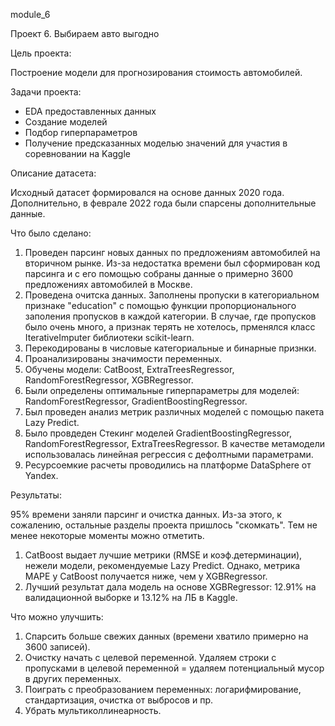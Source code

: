 module_6

Проект 6. Выбираем авто выгодно

Цель проекта: 

Построение модели для прогнозирования стоимость автомобилей.

Задачи проекта:

- EDA предоставленных данных
- Создание моделей
- Подбор гиперпараметров
- Получение предсказанных моделью значений для участия в соревновании на Kaggle

Описание датасета:

Исходный датасет формировался на основе данных 2020 года. 
Дополнительно, в феврале 2022 года были спарсены дополнительные данные.

Что было сделано:

1) Проведен парсинг новых данных по предложениям автомобилей на вторичном рынке.
Из-за недостатка времени был сформирован код парсинга и с его помощью собраны данные 
о примерно 3600 предложениях автомобилей в Москве.
2) Проведена очитска данных.
Заполнены пропуски в категориальном признаке "education" с помощью функции 
пропорционального заполения пропусков в каждой категории.
В случае, где пропусков было очень много, а признак терять не хотелось, прменялся 
класс IterativeImputer библиотеки scikit-learn.
3) Перекодированы в числовые категориальные и бинарные признки.
4) Проанализированы значимости переменных.
5) Обучены модели: CatBoost, ExtraTreesRegressor, 
RandomForestRegressor, XGBRegressor.
6) Были определены оптимальные гиперпараметры для моделей: RandomForestRegressor, 
 GradientBoostingRegressor.
7) Был проведен анализ метрик различных моделей с помощью пакета Lazy Predict.
8) Было провдеден Стекинг моделей GradientBoostingRegressor, RandomForestRegressor,
ExtraTreesRegressor. В качестве метамодели использовалась линейная регрессия с дефолтными
параметрами.
9) Ресурсоемкие расчеты проводились на платформе DataSphere от Yandex.

Результаты:

95% времени заняли парсинг и очистка данных. Из-за этого, к сожалению, 
остальные разделы проекта пришлось "скомкать". 
Тем не менее некоторые моменты можно отметить.

1) CatBoost выдает лучшие метрики (RMSE и коэф.детерминации), нежели модели, 
рекомендуемые Lazy Predict. Однако, метрика МАРЕ у CatBoost получается ниже, 
чем у XGBRegressor.
2) Лучший результат дала модель на основе XGBRegressor: 12.91% на валидационной 
выборке и 13.12% на ЛБ в Kaggle.

Что можно улучшить:

1) Спарсить больше свежих данных (времени хватило примерно на 3600 записей).
2) Очистку начать с целевой переменной. Удаляем строки с пропусками в целевой 
переменной = удаляем потенциальный мусор в других переменных.
3) Поиграть с преобразованием переменных: логарифмирование, стандартизация, 
очистка от выбросов и пр.
4) Убрать мультиколлинеарность.
 
